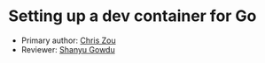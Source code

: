 # Setting up a dev container for Go

* Primary author: [Chris Zou](https://github.com/chzou123)
* Reviewer: [Shanyu Gowdu](https://github.com/gowdu0)